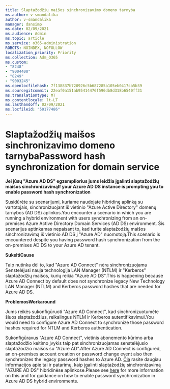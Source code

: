 ```yaml
---
title: Slaptažodžių maišos sinchronizavimo domeno tarnyba
ms.author: v-smandalika
author: v-smandalika
manager: dansimp
ms.date: 02/09/2021
ms.audience: Admin
ms.topic: article
ms.service: o365-administration
ROBOTS: NOINDEX, NOFOLLOW
localization_priority: Priority
ms.collection: Adm_O365
ms.custom:
- "8248"
- "9004400"
- "8249"
- "9003245"
ms.openlocfilehash: 7f138837b720926c5b687285a105eb0417ca5b39
ms.sourcegitcommit: 22eaf0a151ab95414476f596db8d318b6540ff31
ms.translationtype: MT
ms.contentlocale: lt-LT
ms.lasthandoff: 02/09/2021
ms.locfileid: "50177486"
---
```

# <a name="password-hash-synchronization-for-domain-service"></a><span data-ttu-id="11c31-102">Slaptažodžių maišos sinchronizavimo domeno tarnyba</span><span class="sxs-lookup"><span data-stu-id="11c31-102">Password hash synchronization for domain service</span></span>

<span data-ttu-id="11c31-103">**Jei jūsų "Azure AD DS" egzempliorius jums leidžia įgalinti slaptažodžių maišos sinchronizavimą**</span><span class="sxs-lookup"><span data-stu-id="11c31-103">**If your Azure AD DS instance is prompting you to enable password hash synchronization**</span></span>

<span data-ttu-id="11c31-104">Susidūrėte su scenarijumi, kuriame naudojate hibridinę aplinką su vartotojais, sinchronizuojant iš vietinio "Azure Active Directory" domenų tarnybos (AD DS) aplinkos.</span><span class="sxs-lookup"><span data-stu-id="11c31-104">You encounter a scenario in which you are running a hybrid environment with users synchronizing from an on-premises Azure Active Directory Domain Services (AD DS) environment.</span></span> <span data-ttu-id="11c31-105">Šis scenarijus aptinkamas nepaisant to, kad turite slaptažodžių maišos sinchronizavimą iš vietinio AD DS į "Azure AD" nuomotoją.</span><span class="sxs-lookup"><span data-stu-id="11c31-105">This scenario is encountered despite you having password hash synchronization from the on-premises AD DS to your Azure AD tenant.</span></span>

<span data-ttu-id="11c31-106">**Sukelti**</span><span class="sxs-lookup"><span data-stu-id="11c31-106">**Cause**</span></span>

<span data-ttu-id="11c31-107">Taip nutinka dėl to, kad "Azure AD Connect" nėra sinchronizuojama Senstelėjusi nauja technologija LAN Manager (NTLM) ir "Kerberos" slaptažodžių maišos, kurių reikia "Azure AD DS".</span><span class="sxs-lookup"><span data-stu-id="11c31-107">This is happening because Azure AD Connect by default does not synchronize legacy New Technology LAN Manager (NTLM) and Kerberos password hashes that are needed for Azure AD DS.</span></span>

<span data-ttu-id="11c31-108">**Problemos**</span><span class="sxs-lookup"><span data-stu-id="11c31-108">**Workaround**</span></span> 

<span data-ttu-id="11c31-109">Jums reikės sukonfigūruoti "Azure AD Connect", kad sinchronizuotumėte šiuos slaptažodžius, reikalingus NTLM ir Kerberos autentifikavimui.</span><span class="sxs-lookup"><span data-stu-id="11c31-109">You would need to configure Azure AD Connect to synchronize those password hashes required for NTLM and Kerberos authentication.</span></span>

<span data-ttu-id="11c31-110">Sukonfigūravus "Azure AD Connect", vietinis abonemento kūrimo arba slaptažodžio keitimo įvykis taip pat sinchronizuojamas senstelėjusio slaptažodžio maišos su "Azure AD".</span><span class="sxs-lookup"><span data-stu-id="11c31-110">After Azure AD Connect is configured, an on-premises account creation or password change event also then synchronizes the legacy password hashes to Azure AD.</span></span> <span data-ttu-id="11c31-111">[Čia](https://docs.microsoft.com/azure/active-directory-domain-services/tutorial-configure-password-hash-sync) rasite daugiau informacijos apie tai ir patarimų, kaip įgalinti slaptažodžių sinchronizavimą "AZURE AD DS" hibridinėse aplinkose.</span><span class="sxs-lookup"><span data-stu-id="11c31-111">Please see [here](https://docs.microsoft.com/azure/active-directory-domain-services/tutorial-configure-password-hash-sync) for more information on this and for guidance on how to enable password synchronization in Azure AD DS hybrid environments.</span></span>